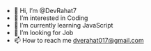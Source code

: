 - 👋 Hi, I’m @DevRahat7
- 👀 I’m interested in Coding 
- 🌱 I’m currently learning JavaScript
- 💞️ I’m looking for Job
- 📫 How to reach me dverahat017@gmail.com

<!---
DevRahat7/DevRahat7 is a ✨ special ✨ repository because its `README.md` (this file) appears on your GitHub profile.
You can click the Preview link to take a look at your changes.
--->

